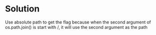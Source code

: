 # Solution

Use absolute path to get the flag because when the second argument of os.path.join() is start with /, it will use the second argument as the path
